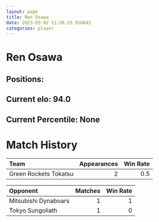 ```yaml
---  
layout: page  
title: Ren Osawa  
date: 2023-03-02 11:26:23.916643  
categories: player  
---
```

# Ren Osawa

## Positions: 

## Current elo: 94.0

## Current Percentile: None

# Match History


| Team                  |   Appearances |   Win Rate |
|:----------------------|--------------:|-----------:|
| Green Rockets Tokatsu |             2 |        0.5 |

| Opponent             |   Matches |   Win Rate |
|:---------------------|----------:|-----------:|
| Mitsubishi Dynaboars |         1 |          1 |
| Tokyo Sungoliath     |         1 |          0 |